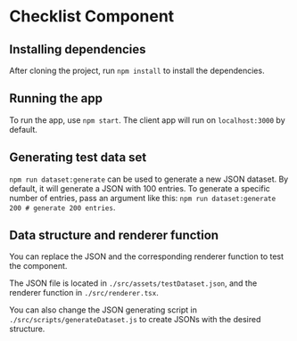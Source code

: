 # Checklist Component

## Installing dependencies

After cloning the project, run `npm install` to install the dependencies.

## Running the app

To run the app, use `npm start`. The client app will run on `localhost:3000` by default.

## Generating test data set

`npm run dataset:generate` can be used to generate a new JSON dataset. By default, it will generate a JSON with 100 entries. To generate a specific number of entries, pass an argument like this: `npm run dataset:generate 200 # generate 200 entries`.

## Data structure and renderer function

You can replace the JSON and the corresponding renderer function to test the component.

The JSON file is located in `./src/assets/testDataset.json`, and the renderer function in `./src/renderer.tsx`.

You can also change the JSON generating script in `./src/scripts/generateDataset.js` to create JSONs with the desired structure.
